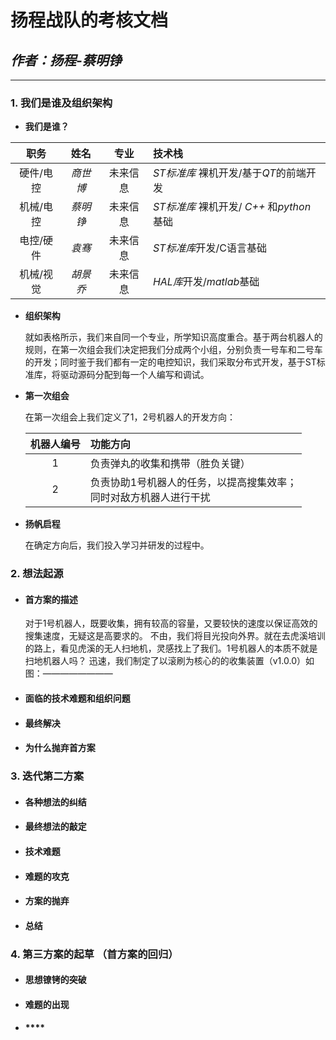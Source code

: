 # **扬程战队的考核文档**
## *作者：扬程-蔡明铮*  
***

### 1. 我们是谁及组织架构
- **我们是谁？**

|  职务   |  姓名   |  专业  | 技术栈                             |
|:-----:|:-----:|:----:|:--------------------------------|
| 硬件/电控 | *商世博* | 未来信息 | *ST标准库* 裸机开发/基于*QT*的前端开发        |
| 机械/电控 | *蔡明铮* | 未来信息 | *ST标准库* 裸机开发/ _C++_ 和*python*基础 |
| 电控/硬件 | *袁骞*  | 未来信息 | *ST标准库*开发/C语言基础                 |
| 机械/视觉 | *胡景乔* | 未来信息 | *HAL库*开发/*matlab*基础             |
- **组织架构**  

    就如表格所示，我们来自同一个专业，所学知识高度重合。基于两台机器人的规则，在第一次组会我们决定把我们分成两个小组，分别负责一号车和二号车的开发；同时鉴于我们都有一定的电控知识，我们采取分布式开发，基于ST标准库，将驱动源码分配到每一个人编写和调试。
- **第一次组会**  

    在第一次组会上我们定义了1，2号机器人的开发方向：

    | 机器人编号 | 功能方向                                     |
    |:-----:|:-----------------------------------------|
    |   1   | 负责弹丸的收集和携带（胜负关键）                         |
    |   2   | 负责协助1号机器人的任务，以提高搜集效率；  <br/>同时对敌方机器人进行干扰 |
- **扬帆启程**

    在确定方向后，我们投入学习并研发的过程中。
  
    


### 2. 想法起源
- #### **首方案的描述**

    对于1号机器人，既要收集，拥有较高的容量，又要较快的速度以保证高效的搜集速度，无疑这是高要求的。
不由，我们将目光投向外界。就在去虎溪培训的路上，看见虎溪的无人扫地机，灵感找上了我们。1号机器人的本质不就是扫地机器人吗？
迅速，我们制定了以滚刷为核心的的收集装置（v1.0.0）如图：————————
- #### **面临的技术难题和组织问题**
- #### **最终解决**
- #### **为什么抛弃首方案**
### 3. 迭代第二方案
- #### **各种想法的纠结**
- #### **最终想法的敲定**
- #### **技术难题**
- #### **难题的攻克**
- #### **方案的抛弃**
- #### **总结**
### 4. 第三方案的起草 （首方案的回归）
- #### **思想镣铐的突破**
- #### **难题的出现**
- #### ****